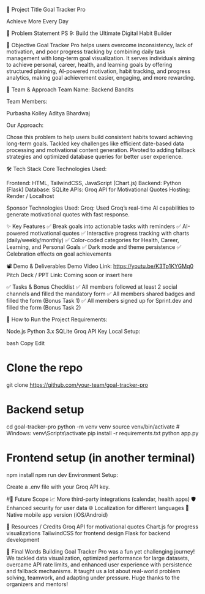 🚀 Project Title
Goal Tracker Pro

Achieve More Every Day

📌 Problem Statement
PS 9: Build the Ultimate Digital Habit Builder

🎯 Objective
Goal Tracker Pro helps users overcome inconsistency, lack of motivation, and poor progress tracking by combining daily task management with long-term goal visualization.
It serves individuals aiming to achieve personal, career, health, and learning goals by offering structured planning, AI-powered motivation, habit tracking, and progress analytics, making goal achievement easier, engaging, and more rewarding.

🧠 Team & Approach
Team Name: Backend Bandits

Team Members:

Purbasha Kolley
Aditya Bhardwaj


Our Approach:

Chose this problem to help users build consistent habits toward achieving long-term goals.
Tackled key challenges like efficient date-based data processing and motivational content generation.
Pivoted to adding fallback strategies and optimized database queries for better user experience.

🛠️ Tech Stack
Core Technologies Used:

Frontend: HTML, TailwindCSS, JavaScript (Chart.js)
Backend: Python (Flask)
Database: SQLite
APIs: Groq API for Motivational Quotes
Hosting: Render / Localhost

Sponsor Technologies Used:
Groq: Used Groq’s real-time AI capabilities to generate motivational quotes with fast response.

✨ Key Features
✅ Break goals into actionable tasks with reminders
✅ AI-powered motivational quotes
✅ Interactive progress tracking with charts (daily/weekly/monthly)
✅ Color-coded categories for Health, Career, Learning, and Personal Goals
✅ Dark mode and theme persistence
✅ Celebration effects on goal achievements

📽️ Demo & Deliverables
Demo Video Link: https://youtu.be/K3Tp1KYGMq0
Pitch Deck / PPT Link: Coming soon or insert here

✅ Tasks & Bonus Checklist
✅ All members followed at least 2 social channels and filled the mandatory form
✅ All members shared badges and filled the form (Bonus Task 1)
✅ All members signed up for Sprint.dev and filled the form (Bonus Task 2)

🧪 How to Run the Project
Requirements:

Node.js
Python 3.x
SQLite
Groq API Key
Local Setup:

bash
Copy
Edit
# Clone the repo
git clone https://github.com/your-team/goal-tracker-pro

# Backend setup
cd goal-tracker-pro
python -m venv venv
source venv/bin/activate   # Windows: venv\Scripts\activate
pip install -r requirements.txt
python app.py

# Frontend setup (in another terminal)
npm install
npm run dev
Environment Setup:

Create a .env file with your Groq API key.

#🧬 Future Scope
📈 More third-party integrations (calendar, health apps)
🛡️ Enhanced security for user data
🌐 Localization for different languages
📲 Native mobile app version (iOS/Android)

📎 Resources / Credits
Groq API for motivational quotes
Chart.js for progress visualizations
TailwindCSS for frontend design
Flask for backend development

🏁 Final Words
Building Goal Tracker Pro was a fun yet challenging journey!
We tackled data visualization, optimized performance for large datasets, overcame API rate limits, and enhanced user experience with persistence and fallback mechanisms.
It taught us a lot about real-world problem solving, teamwork, and adapting under pressure. Huge thanks to the organizers and mentors!
